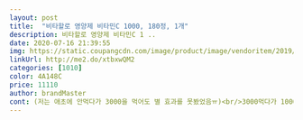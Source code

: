 ```yaml
---
layout: post 
title:  "비타할로 영양제 비타민C 1000, 180정, 1개" 
description: 비타할로 영양제 비타민C 1 ..
date: 2020-07-16 21:39:55 
img: https://static.coupangcdn.com/image/product/image/vendoritem/2019/04/29/4389289679/1c9cd26a-9dcb-4827-a4f1-b51a57baa282.jpg 
linkUrl: http://me2.do/xtbxwQM2 
categories: [1010] 
color: 4A148C 
price: 11110 
author: brandMaster 
cont: (저는 애초에 안먹다가 3000을 먹어도 별 효과를 못봤었음ㅠ)<br/>3000먹다가 1000으로 바꿨는데 큰 차이는 없는 거 같아요.<br/><br/>가격도 저렴해서 이 제품 구매했어요<br/>가성비 최고입니다!<br/>건강기능 식품 아이들꺼 우리 부부꺼 꾸준히 구매하면<br/>건강할때 건강 챙기자고 단돈 몇만원 아깝다고<br/>고1아들 50대 남편 60대 엄마 40대 저... <br/>.<br/><br/>고민 없이 선택 했어요ㅎㅎ<br/>골랐어요  알약은 흰색이고 보통 먹는 크기에요<br/>공복에 먹어도 딱히? 속이 쓰리거나 하지는 않아요!<br/>구매에 도움이 되었으면 도움버튼 꾹 눌러주세요.<br/><br/>그래서 굳이 3000을 먹을 필요가 있나? 싶어옹,,<br/>그래서 제외하다가 건강이 제일 인 것같아서<br/>그리고 비타민은 항상 먹고나면 미식거리고 힘들었거든요<br/>근데 이 제품은 전혀 그런게 없어요.<br/><br/> 
---
```

 